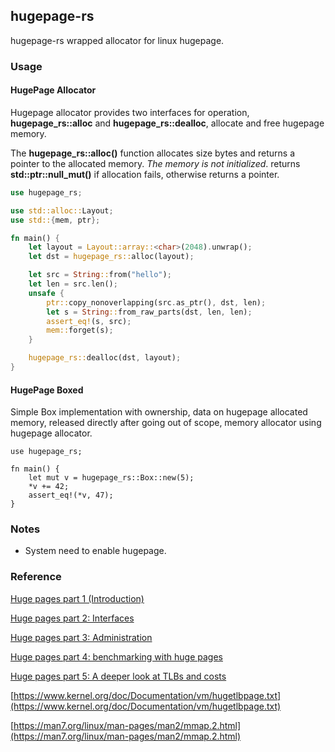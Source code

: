 ## hugepage-rs

hugepage-rs wrapped allocator for linux hugepage.

### Usage

#### HugePage Allocator

Hugepage allocator provides two interfaces for operation, **hugepage_rs::alloc** and **hugepage_rs::dealloc**, allocate and free hugepage memory.

The **hugepage_rs::alloc()** function allocates size bytes and returns a pointer to the allocated memory. *The memory is not initialized*. returns **std::ptr::null_mut()** if allocation fails, otherwise returns a pointer.

```rust
use hugepage_rs;

use std::alloc::Layout;
use std::{mem, ptr};

fn main() {
    let layout = Layout::array::<char>(2048).unwrap();
    let dst = hugepage_rs::alloc(layout);

    let src = String::from("hello");
    let len = src.len();
    unsafe {
        ptr::copy_nonoverlapping(src.as_ptr(), dst, len);
        let s = String::from_raw_parts(dst, len, len);
        assert_eq!(s, src);
        mem::forget(s);
    }

    hugepage_rs::dealloc(dst, layout);
}
```

#### HugePage Boxed

Simple Box<T> implementation with ownership, data on hugepage allocated memory, released directly after going out of scope, memory allocator using hugepage allocator.

```
use hugepage_rs;

fn main() {
    let mut v = hugepage_rs::Box::new(5);
    *v += 42;
    assert_eq!(*v, 47);
}
```


### Notes

- System need to enable hugepage.


### Reference

[Huge pages part 1 (Introduction)](https://lwn.net/Articles/374424/)

[Huge pages part 2: Interfaces](https://lwn.net/Articles/375096/)

[Huge pages part 3: Administration](https://lwn.net/Articles/376606/)

[Huge pages part 4: benchmarking with huge pages](https://lwn.net/Articles/378641/)

[Huge pages part 5: A deeper look at TLBs and costs](https://lwn.net/Articles/379748/)

[https://www.kernel.org/doc/Documentation/vm/hugetlbpage.txt](https://www.kernel.org/doc/Documentation/vm/hugetlbpage.txt)

[https://man7.org/linux/man-pages/man2/mmap.2.html](https://man7.org/linux/man-pages/man2/mmap.2.html)


